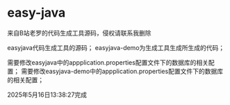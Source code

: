 # easy-java
来自B站老罗的代码生成工具源码，侵权请联系我删除

easyjava代码生成工具的源码；
easyjava-demo为生成工具生成所生成的代码；

需要修改easyjava中的appplication.properties配置文件下的数据库的相关配置；
需要修改easyjava-demo中的appplication.properties配置文件下的数据库的相关配置；


2025年5月16日13:38:27完成